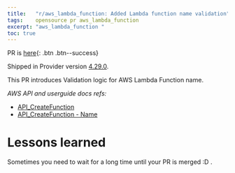 ```yaml
---
title:   "r/aws_lambda_function: Added Lambda function name validation"
tags:    opensource pr aws_lambda_function
excerpt: "aws_lambda_function "
toc: true
---
```


PR is [here][pr]{: .btn .btn--success}

Shipped in Provider version [4.29.0](https://github.com/hashicorp/terraform-provider-aws/releases/tag/v4.29.0).

This PR introduces Validation logic for AWS Lambda Function name.

*AWS API and userguide docs refs:*
- [API_CreateFunction](https://docs.aws.amazon.com/lambda/latest/dg/API_CreateFunction.html)
- [API_CreateFunction - Name](https://docs.aws.amazon.com/lambda/latest/dg/API_CreateFunction.html#SSS-CreateFunction-request-FunctionName)

# Lessons learned

Sometimes you need to wait for a long time until your PR is merged :D .

[pr]:https://github.com/hashicorp/terraform-provider-aws/pull/25259
